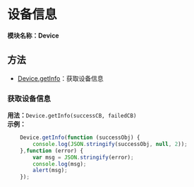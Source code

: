 # 设备信息
**模块名称：Device**

## 方法
* [Device.getInfo](#获取设备信息)：获取设备信息

### 获取设备信息
**用法：**`Device.getInfo(successCB, failedCB)`  
**示例：**

```js
    Device.getInfo(function (successObj) {
        console.log(JSON.stringify(successObj, null, 2));
    },function (error) {
        var msg = JSON.stringify(error);
        console.log(msg);
        alert(msg);
    });
```

